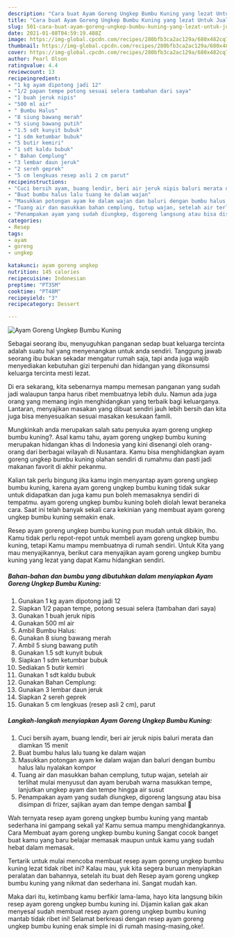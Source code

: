 ```yaml
---
description: "Cara buat Ayam Goreng Ungkep Bumbu Kuning yang lezat Untuk Jualan"
title: "Cara buat Ayam Goreng Ungkep Bumbu Kuning yang lezat Untuk Jualan"
slug: 501-cara-buat-ayam-goreng-ungkep-bumbu-kuning-yang-lezat-untuk-jualan
date: 2021-01-08T04:59:19.488Z
image: https://img-global.cpcdn.com/recipes/280bfb3ca2ac129a/680x482cq70/ayam-goreng-ungkep-bumbu-kuning-foto-resep-utama.jpg
thumbnail: https://img-global.cpcdn.com/recipes/280bfb3ca2ac129a/680x482cq70/ayam-goreng-ungkep-bumbu-kuning-foto-resep-utama.jpg
cover: https://img-global.cpcdn.com/recipes/280bfb3ca2ac129a/680x482cq70/ayam-goreng-ungkep-bumbu-kuning-foto-resep-utama.jpg
author: Pearl Olson
ratingvalue: 4.4
reviewcount: 13
recipeingredient:
- "1 kg ayam dipotong jadi 12"
- "1/2 papan tempe potong sesuai selera tambahan dari saya"
- "1 buah jeruk nipis"
- "500 ml air"
- " Bumbu Halus"
- "8 siung bawang merah"
- "5 siung bawang putih"
- "1.5 sdt kunyit bubuk"
- "1 sdm ketumbar bubuk"
- "5 butir kemiri"
- "1 sdt kaldu bubuk"
- " Bahan Cemplung"
- "3 lembar daun jeruk"
- "2 sereh geprek"
- "5 cm lengkuas resep asli 2 cm parut"
recipeinstructions:
- "Cuci bersih ayam, buang lendir, beri air jeruk nipis baluri merata dan diamkan 15 menit"
- "Buat bumbu halus lalu tuang ke dalam wajan"
- "Masukkan potongan ayam ke dalam wajan dan baluri dengan bumbu halus lalu nyalakan kompor"
- "Tuang air dan masukkan bahan cemplung, tutup wajan, setelah air terlihat mulai menyusut dan ayam berubah warna masukkan tempe, lanjutkan ungkep ayam dan tempe hingga air susut"
- "Penampakan ayam yang sudah diungkep, digoreng langsung atau bisa disimpan di frizer, sajikan ayam dan tempe dengan sambal 🤗"
categories:
- Resep
tags:
- ayam
- goreng
- ungkep

katakunci: ayam goreng ungkep 
nutrition: 145 calories
recipecuisine: Indonesian
preptime: "PT35M"
cooktime: "PT48M"
recipeyield: "3"
recipecategory: Dessert

---
```



![Ayam Goreng Ungkep Bumbu Kuning](https://img-global.cpcdn.com/recipes/280bfb3ca2ac129a/680x482cq70/ayam-goreng-ungkep-bumbu-kuning-foto-resep-utama.jpg)

Sebagai seorang ibu, menyuguhkan panganan sedap buat keluarga tercinta adalah suatu hal yang menyenangkan untuk anda sendiri. Tanggung jawab seorang ibu bukan sekadar mengatur rumah saja, tapi anda juga wajib menyediakan kebutuhan gizi terpenuhi dan hidangan yang dikonsumsi keluarga tercinta mesti lezat.

Di era  sekarang, kita sebenarnya mampu memesan panganan yang sudah jadi walaupun tanpa harus ribet membuatnya lebih dulu. Namun ada juga orang yang memang ingin menghidangkan yang terbaik bagi keluarganya. Lantaran, menyajikan masakan yang dibuat sendiri jauh lebih bersih dan kita juga bisa menyesuaikan sesuai masakan kesukaan famili. 



Mungkinkah anda merupakan salah satu penyuka ayam goreng ungkep bumbu kuning?. Asal kamu tahu, ayam goreng ungkep bumbu kuning merupakan hidangan khas di Indonesia yang kini disenangi oleh orang-orang dari berbagai wilayah di Nusantara. Kamu bisa menghidangkan ayam goreng ungkep bumbu kuning olahan sendiri di rumahmu dan pasti jadi makanan favorit di akhir pekanmu.

Kalian tak perlu bingung jika kamu ingin menyantap ayam goreng ungkep bumbu kuning, karena ayam goreng ungkep bumbu kuning tidak sukar untuk didapatkan dan juga kamu pun boleh memasaknya sendiri di tempatmu. ayam goreng ungkep bumbu kuning boleh diolah lewat beraneka cara. Saat ini telah banyak sekali cara kekinian yang membuat ayam goreng ungkep bumbu kuning semakin enak.

Resep ayam goreng ungkep bumbu kuning pun mudah untuk dibikin, lho. Kamu tidak perlu repot-repot untuk membeli ayam goreng ungkep bumbu kuning, tetapi Kamu mampu membuatnya di rumah sendiri. Untuk Kita yang mau menyajikannya, berikut cara menyajikan ayam goreng ungkep bumbu kuning yang lezat yang dapat Kamu hidangkan sendiri.

<!--inarticleads1-->

##### Bahan-bahan dan bumbu yang dibutuhkan dalam menyiapkan Ayam Goreng Ungkep Bumbu Kuning:

1. Gunakan 1 kg ayam dipotong jadi 12
1. Siapkan 1/2 papan tempe, potong sesuai selera (tambahan dari saya)
1. Gunakan 1 buah jeruk nipis
1. Gunakan 500 ml air
1. Ambil  Bumbu Halus:
1. Gunakan 8 siung bawang merah
1. Ambil 5 siung bawang putih
1. Gunakan 1.5 sdt kunyit bubuk
1. Siapkan 1 sdm ketumbar bubuk
1. Sediakan 5 butir kemiri
1. Gunakan 1 sdt kaldu bubuk
1. Gunakan  Bahan Cemplung:
1. Gunakan 3 lembar daun jeruk
1. Siapkan 2 sereh geprek
1. Gunakan 5 cm lengkuas (resep asli 2 cm), parut




<!--inarticleads2-->

##### Langkah-langkah menyiapkan Ayam Goreng Ungkep Bumbu Kuning:

1. Cuci bersih ayam, buang lendir, beri air jeruk nipis baluri merata dan diamkan 15 menit
1. Buat bumbu halus lalu tuang ke dalam wajan
1. Masukkan potongan ayam ke dalam wajan dan baluri dengan bumbu halus lalu nyalakan kompor
1. Tuang air dan masukkan bahan cemplung, tutup wajan, setelah air terlihat mulai menyusut dan ayam berubah warna masukkan tempe, lanjutkan ungkep ayam dan tempe hingga air susut
1. Penampakan ayam yang sudah diungkep, digoreng langsung atau bisa disimpan di frizer, sajikan ayam dan tempe dengan sambal 🤗




Wah ternyata resep ayam goreng ungkep bumbu kuning yang mantab sederhana ini gampang sekali ya! Kamu semua mampu menghidangkannya. Cara Membuat ayam goreng ungkep bumbu kuning Sangat cocok banget buat kamu yang baru belajar memasak maupun untuk kamu yang sudah hebat dalam memasak.

Tertarik untuk mulai mencoba membuat resep ayam goreng ungkep bumbu kuning lezat tidak ribet ini? Kalau mau, yuk kita segera buruan menyiapkan peralatan dan bahannya, setelah itu buat deh Resep ayam goreng ungkep bumbu kuning yang nikmat dan sederhana ini. Sangat mudah kan. 

Maka dari itu, ketimbang kamu berfikir lama-lama, hayo kita langsung bikin resep ayam goreng ungkep bumbu kuning ini. Dijamin kalian gak akan menyesal sudah membuat resep ayam goreng ungkep bumbu kuning mantab tidak ribet ini! Selamat berkreasi dengan resep ayam goreng ungkep bumbu kuning enak simple ini di rumah masing-masing,oke!.

